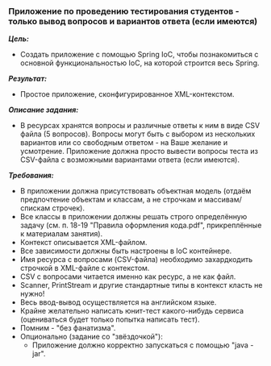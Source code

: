 ### Приложение по проведению тестирования студентов - только вывод вопросов и вариантов ответа (если имеются)

***Цель:***
- Создать приложение с помощью Spring IoC, чтобы познакомиться с основной функциональностью IoC, на которой строится весь Spring.  

***Результат:***  
- Простое приложение, сконфигурированное XML-контекстом.

***Описание задания:***
- В ресурсах хранятся вопросы и различные ответы к ним в виде CSV файла (5 вопросов).
Вопросы могут быть с выбором из нескольких вариантов или со свободным ответом - на Ваше желание и усмотрение.
Приложение должна просто вывести вопросы теста из CSV-файла с возможными вариантами ответа (если имеются).  

***Требования:***
- В приложении должна присутствовать объектная модель (отдаём предпочтение объектам и классам, а не строчкам и массивам/спискам строчек).
- Все классы в приложении должны решать строго определённую задачу (см. п. 18-19 "Правила оформления кода.pdf", прикреплённые к материалам занятия).
- Контекст описывается XML-файлом.
- Все зависимости должны быть настроены в IoC контейнере.
- Имя ресурса с вопросами (CSV-файла) необходимо захардкодить строчкой в XML-файле с контекстом.
- CSV с вопросами читается именно как ресурс, а не как файл.
- Scanner, PrintStream и другие стандартные типы в контекст класть не нужно!
- Весь ввод-вывод осуществляется на английском языке.
- Крайне желательно написать юнит-тест какого-нибудь сервиса (оцениваться будет только попытка написать тест).
- Помним - "без фанатизма".
- Опционально (задание со "звёздочкой"):
  - Приложение должно корректно запускаться с помощью "java -jar".